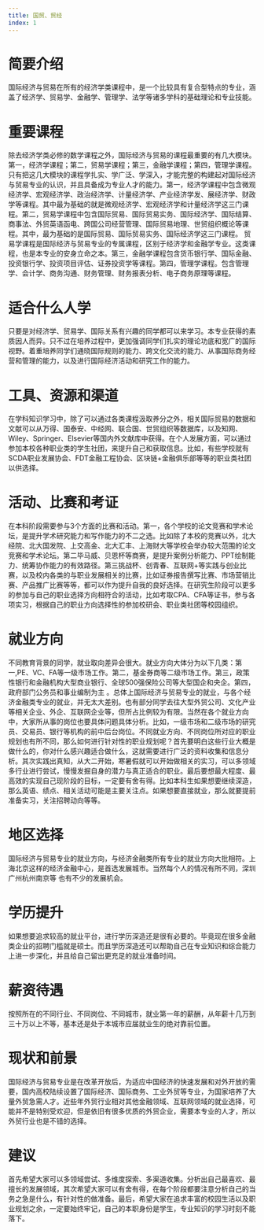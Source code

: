 ```yaml
---
title: 国贸、贸经
index: 1
---
```


# 简要介绍

国际经济与贸易在所有的经济学类课程中，是一个比较具有复合型特点的专业，涵盖了经济学、贸易学、金融学、管理学、法学等诸多学科的基础理论和专业技能。

# 重要课程

除去经济学类必修的数学课程之外，国际经济与贸易的课程最重要的有几大模块。第一，经济学课程；第二，贸易学课程；第三，金融学课程；第四，管理学课程。只有把这几大模块的课程学扎实、学广泛、学深入，才能完整的构建起对国际经济与贸易专业的认识，并且具备成为专业人才的能力。第一，经济学课程中包含微观经济学、宏观经济学、政治经济学、计量经济学、产业经济学发、展经济学、财政学等课程。其中最为基础的就是微观经济学、宏观经济学和计量经济学这三门课程。第二，贸易学课程中包含国际贸易、国际贸易实务、国际经济学、国际结算、商事法、外贸英语函电、跨国公司经营管理、国际贸易地理、世贸组织概论等课程。其中，最为基础的是国际贸易、国际贸易实务、国际经济学这三门课程。 贸易学课程是国际经济与贸易专业的专属课程，区别于经济学和金融学专业。这类课程，也是本专业的安身立命之本。第三，金融学课程包含货币银行学、国际金融、投资银行学、投资项目评估、证券投资学等课程。第四，管理学课程。包含管理学、会计学、商务沟通、财务管理、财务报表分析、电子商务原理等课程。

# 适合什么人学

只要是对经济学、贸易学、国际关系有兴趣的同学都可以来学习。本专业获得的素质因人而异。只不过在培养过程中，更加强调同学们扎实的理论功底和宽广的国际视野。着重培养同学们通晓国际规则的能力、跨文化交流的能力、从事国际商务经营和管理的能力，以及进行国际经济活动和研究工作的能力。

# 工具、资源和渠道

在学科知识学习中，除了可以通过各类课程汲取养分之外，相关国际贸易的数据和文献可以从万得、国泰安、中经网、联合国、世贸组织等数据库，以及知网、Wiley、Springer、Elsevier等国内外文献库中获得。在个人发展方面，可以通过参加本校各种职业类的学生社团，来提升自己和获取信息。比如，有些学校就有SCDA职业发展协会、FDT金融工程协会、区块链+金融俱乐部等等的职业类社团以供选择。

# 活动、比赛和考证

在本科阶段需要参与3个方面的比赛和活动。第一，各个学校的论文竞赛和学术论坛，是提升学术研究能力和写作能力的不二之选。比如除了本校的竞赛以外，北大经院、北大国发院、上交高金、北大汇丰、上海财大等学校会举办较大范围的论文竞赛和学术论坛。第二毕马威、贝恩杯等商赛，是提升案例分析能力、PPT绘制能力、统筹协作能力的有效路径。第三挑战杯、创青春、互联网+等实践与创业比赛，以及校内各类的与职业发展相关的比赛，比如证券报告撰写比赛、市场营销比赛、产品推广比赛等等，都可以作为提升自我的良好选择。在研究生阶段可以更多的参加与自己的职业选择方向相符合的活动，比如考取CPA、CFA等证书，参与各项实习，根据自己的职业方向选择性的参加校研会、职业类社团等校园组织。

# 就业方向

不同教育背景的同学，就业取向差异会很大。就业方向大体分为以下几类：第一,PE、VC、FA等一级市场工作。第二，基金券商等二级市场工作。第三，政策性银行和金融机构大型商业银行、全球500强保险公司等大型国企和央企。第四，政府部门公务员和事业编制为主 。总体上国际经济与贸易专业的就业，与各个经济金融类专业的就业，并无太大差别。也有部分同学去往大型外贸公司、文化产业等相关企业、外企、互联网企业等，但所占比例较为有限。当然在各个就业方向中，大家所从事的岗位也要具体问题具体分析。比如，一级市场和二级市场的研究员、交易员、银行等机构的前中后台岗位。不同就业方向、不同岗位所对应的职业规划也有所不同，那么如何进行针对性的职业规划呢？首先要明白这些行业大概是做什么的，你对什么感兴趣适合做什么，这就需要进行广泛的资料收集和信息分析。其次实践出真知，从大二开始，寒暑假就可以开始做相关的实习，可以多领域多行业进行尝试，慢慢发掘自身的潜力与真正适合的职业。最后要想最大程度、最高效的实现自己现阶段的目标，一定要有舍有得。比如本科生如果想要继续深造，那么英语、绩点、相关活动可能是主要关注点。如果想要直接就业，那么就要提前准备实习，关注招聘动向等等。

# 地区选择

国际经济与贸易专业的就业方向，与经济金融类所有专业的就业方向大批相符。上海北京这样的经济金融中心，是首选发展城市。当然每个人的情况有所不同，深圳广州杭州南京等 也有不少的发展机会。

# 学历提升

如果想要追求较高的就业平台，进行学历深造还是很有必要的。毕竟现在很多金融类企业的招聘门槛就是硕士。而且学历深造还可以帮助自己在专业知识和综合能力上进一步深化，并且给自己留出更充足的就业准备时间。

# 薪资待遇

按照所在的不同行业、不同岗位、不同城市，就业第一年的薪酬，从年薪十几万到三十万以上不等，基本还是处于本城市应届就业生的绝对靠前位置。

# 现状和前景

国际经济与贸易专业是在改革开放后，为适应中国经济的快速发展和对外开放的需要，国内高校陆续设置了国际经济、国际商务、工业外贸等专业，为国家培养了大量外贸急需人才。近些年外贸行业相对其他金融领域、互联网领域的就业选择，可能并不是特别受欢迎，但是依旧有很多优质的外贸企业，需要本专业的人才，所以外贸行业也是不错的选择。

# 建议

首先希望大家可以多领域尝试、多维度探索、多渠道收集。分析出自己最喜欢、最擅长的发展领域，其次希望大家可以有舍有得，在每个阶段都要注意分析自己的当务之急是什么，有针对性的做准备。最后，希望大家在追求丰富的校园生活以及职业规划之余，一定要始终牢记，自己的本职身份是学生，专业知识的学习时刻不能落下。
